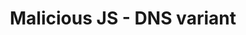 ---
category: Evil user stories
extra:
- countermeasures:
  - '[HSTS](https://en.wikipedia.org/wiki/HTTP_Strict_Transport_Security) and [Certificate
    Transparency](https://en.wikipedia.org/wiki/Certificate_Transparency) can partially
    help'
title: Malicious JS - DNS variant
what: compel DNS server operators to direct users to my custom CryptPad front end
who: authoritarian regime
why: I can serve whatever JS I want and use people's keys to load from the actual
  API server
---